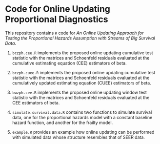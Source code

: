 # Code for Online Updating Proportional Diagnostics

This repository contains `R` code for *An Online Updating Approach
for Testing the Proportional Hazards Assumption with Streams of Big
Survival Data*.

1. `bczph.cee.R` implements the proposed online updating cumulative
test statistic with the matrices and Schoenfeld residuals evaluated
at the cumulative estimating equation (CEE) estimators of beta.

2. `bczph.cuee.R` implements the proposed online updating cumulative
test statistic with the matrices and Schoenfeld residuals evaluated
at the cumulatively updated estimating equation (CUEE) estimators of beta.

3. `bwzph.cee.R` implements the proposed online updating window  test statistic
with the matrices and Schoenfeld residuals evaluated at the CEE estimators
of beta.

4. `simulate.survival.data.R` contains two functions to simulate survival data,
one for the proportional hazards model with a constant baseline hazard function,
and another for the frailty model.

5. `example.R` provides an example how online updating can be performed with
simulated data whose structure resembles that of SEER data. 